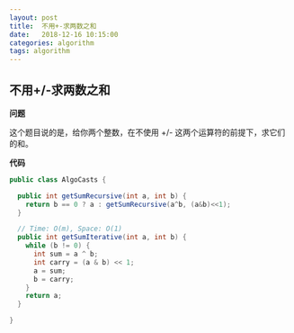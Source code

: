 ```yaml
---
layout: post
title:  不用+-求两数之和
date:   2018-12-16 10:15:00
categories: algorithm
tags: algorithm
---
```


## 不用+/-求两数之和

**问题**

这个题目说的是，给你两个整数，在不使用 +/- 这两个运算符的前提下，求它们的和。

**代码**

```java
public class AlgoCasts {

  public int getSumRecursive(int a, int b) {
    return b == 0 ? a : getSumRecursive(a^b, (a&b)<<1);
  }

  // Time: O(m), Space: O(1)
  public int getSumIterative(int a, int b) {
    while (b != 0) {
      int sum = a ^ b;
      int carry = (a & b) << 1;
      a = sum;
      b = carry;
    }
    return a;
  }

}
```

